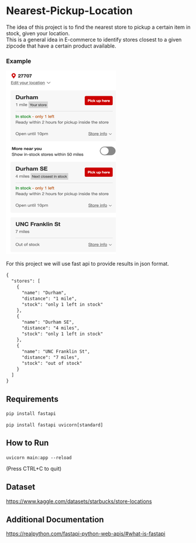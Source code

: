 # Nearest-Pickup-Location

The idea of this project is to find the nearest store to pickup a certain item in stock, given your location.\
This is a general idea in E-commerce to identify stores closest to a given zipcode that have a certain product available.

### Example
<img src="TargetStores.png" width="300" height="500">


For this project we will use fast api to provide results in json format.
```
{
  "stores": [
    {
      "name": "Durham",
      "distance": "1 mile",
      "stock": "only 1 left in stock"
    },
    {
      "name": "Durham SE",
      "distance": "4 miles",
      "stock": "only 1 left in stock"
    },
    {
      "name": "UNC Franklin St",
      "distance": "7 miles",
      "stock": "out of stock"
    }
  ]
}

```


## Requirements
 `pip install fastapi`

 `pip install fastapi uvicorn[standard]`

 ## How to Run
 `uvicorn main:app --reload`
 
 (Press CTRL+C to quit)

 ## Dataset
 https://www.kaggle.com/datasets/starbucks/store-locations
 
 ## Additional Documentation
 https://realpython.com/fastapi-python-web-apis/#what-is-fastapi
